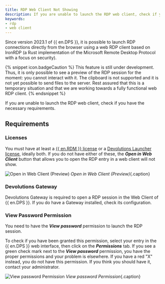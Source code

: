 ```yaml
---
title: RDP Web Client Not Showing
description: If you are unable to launch the RDP web client, check if you have the necessary requirements.
keywords:
- rdp
- web client
---
```

Since version 2023.1 of {{ en.DPS }}, it is possible to launch RDP connections directly from the browser using a web RDP client based on IronRDP (a Rust implementation of the Microsoft Remote Desktop Protocol with a focus on security).

{% snippet icon.badgeCaution %}
This feature is still under development. Thus, it is only possible to see a preview of the RDP session for the moment: you cannot interact with it. The clipboard is not supported and it is not yet possible to send files to the server. Rest assured that this is a temporary situation and that we are working towards a fully functional web RDP client.
{% endsnippet %}  

If you are unable to launch the RDP web client, check if you have the necessary requirements.

## Requirements

### Licenses

You must have at least a <a href="https://helprdm.devolutions.net/rdm_administration_licenses.html" target="_blank">{{ en.RDM }} license</a> or a <a href="/server/launcher/" target="_blank">Devolutions Launcher license</a>, ideally both. If you do not have either of these, the ***Open in Web Client*** button that allows you to open the RDP entry in a web client will not show.

![Open in Web Client (Preview)](/img/en/kb/KB2163.png)
*Open in Web Client (Preview)*{.caption}

### Devolutions Gateway

Devolutions Gateway is required to open a RDP session in the Web Client of {{ en.DPS }}. If you do have a Gateway installed, check its configuration.

### View Password Permission

You need to have the ***View password*** permission to launch the RDP session.

To check if you have been granted this permission, select your entry in the {{ en.DPS }} web interface, then click on the ***Permissions*** tab. If you see a green check mark next to the ***View password*** permission, you have the proper permissions and your problem is elsewhere. If you have a red "X" instead, you do not have this permission. If you think you should have it, contact your administrator.

![View password Permission](/img/en/kb/KB2162.png)
*View password Permission*{.caption}
